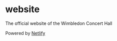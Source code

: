 # website
The official website of the Wimbledon Concert Hall

Powered by [Netlify](https://netlify.com)
